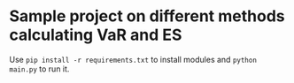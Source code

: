 # Sample project on different methods calculating VaR and ES

Use `pip install -r requirements.txt` to install modules and `python main.py` to run it.